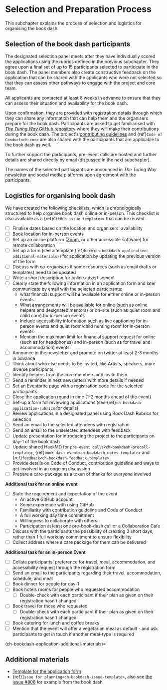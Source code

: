 # Selection and Preparation Process

This subchapter explains the process of selection and logistics for organising the book dash.

## Selection of the book dash participants

The designated selection panel meets after they have individually scored the applications using the rubrics defined in the previous subchapter.
They agree upon a final set of up to 15 participants selected to participate in the book dash.
The panel members also create constructive feedback on the application that can be shared with the applicants who were not selected so that they can assess other pathways to engage with the project and core team.

All applicants are contacted at least 6 weeks in advance to ensure that they can assess their situation and availability for the book dash.

Upon confirmation, they are provided with registration details through which they can share any information that can help them and the organisers prepare for the book dash.
Participants are asked to get familiarised with [_The Turing Way_ GitHub repository](https://github.com/alan-turing-institute/the-turing-way) where they will make their contributions during the book dash.
The project's [contributing guidelines](https://github.com/alan-turing-institute/the-turing-way/blob/master/CONTRIBUTING.md) and {ref}`Code of Conduct<ch-coc>` are also shared with the participants that are applicable to the book dash as well.

To further support the participants, pre-event calls are hosted and further details are shared directly by email (discussed in the next subchapter).

The names of the selected participants are announced in _The Turing Way_ newsletter and social media platforms upon agreement with the participants.

## Logistics for organising book dash

We have created the following checklists, which is chronologically structured to help organise book dash online or in-person.
This checklist is also available as a {ref}`GitHub issue template<>` that can be reused.

- [ ] Finalise dates based on the location and organisers' availability
- [ ] Book location for in-person events
- [ ] Set up an online platform ([Zoom](https://zoom.us/), or other accessible software) for remote collaboration
- [ ] Set up a form (see a template {ref}`here<ch-bookdash-application-additional-materials>`) for application by updating the previous version of the form
- [ ] Discuss with co-organisers if some resources (such as email drafts or templates) need to be updated
- [ ] Write a short description for online advertisement
- [ ] Clearly state the following information in an application form and later communicate by email with the selected participants:
  * what financial support will be available for either online or in-person events
  * What arrangements will be available for online (such as online helpers and designated mentors) or on-site (such as quiet room and child care) for in-person events
  * Include accessibility information such as live captioning for in-person events and quiet room/child nursing room for in-person events
  * Mention the maximum limit for financial support request for online (such as for headphones) and in-person (such as for travel and accommodation) events
- [ ] Announce in the newsletter and promote on twitter at least 2-3 months in advance
- [ ] Think about who else needs to be invited, like Artists, speakers, more diverse participants
- [ ] Identify helpers from the core members and invite them
- [ ] Send a reminder in next newsletters with more details if needed
- [ ] Set an Eventbrite page with a registration code for the selected participants
- [ ] Close the application round in time (1-2 months ahead of the event)
- [ ] Set-up a form for reviewing applications (see {ref}`ch-bookdash-application-rubrics` for details)
- [ ] Review applications in a designated panel using Book Dash Rubrics for selection
- [ ] Send an email to the selected attendees with registration
- [ ] Send an email to the unselected attendees with feedback
- [ ] Update presentation for introducing the project to the participants on day-1 of the book dash
- [ ] Update shared HackMD for `pre-event calls<ch-bookdash-precall-template>`, {ref}`book dash event<ch-bookdash-notes-template>` and {ref}`feedback<ch-bookdash-feedback-template>`
- [ ] Provide details on Code of Conduct, contribution guideline and ways to get involved in an ongoing discussion
- [ ] Prepare a care-package as a token of thanks for everyone involved

**Additional task for an online event**

- [ ] State the requirement and expectation of the event
  * An active GitHub account
  * Some experience with using GitHub
  * Familiarity with contribution guideline and Code of Conduct
  * A full working day time commitment
  * Willingness to collaborate with others
  * Participation at least one pre-book-dash call or a Collaboration Cafe
- [ ] Discuss with the participants the possibility of creating 3 short days, rather than 1 full workday commitment to ensure flexibility
- [ ] Collect address where a care package for them can be delivered

**Additional task for an in-person Event**

- [ ] Collate participants' preference for travel, meal, accommodation, and accessibility request through the registration form
- [ ] Send an email to the participants regarding their travel, accommodation, schedule, and meal
- [ ] Book dinner for people for day-1
- [ ] Book hotels rooms for people who requested accommodation
  - [ ] Double-check with each participant if their plan as given on their registration hasn't changed
- [ ] Book travel for those who requested
  - [ ] Double-check with each participant if their plan as given on their registration hasn't changed
- [ ] Book catering for lunch and coffee breaks
- [ ] Mention that the event will offer a vegetarian meal as default - and ask participants to get in touch if another meal-type is required

(ch-bookdash-application-additional-materials)=
## Additional materials

- [Template for the application form](https://docs.google.com/forms/d/14JbI_Xqr8vRWAidzcVFhB-5iITA6n9BOZ0RX_aSDauU/edit?usp=sharing)
- {ref}`Issue for planning<ch-bookdash-issue-template>`, also see [the issue #806](https://github.com/alan-turing-institute/the-turing-way/issues/806) for example from the book dash

